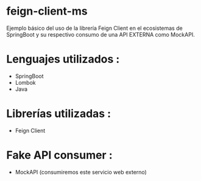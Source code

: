 # feign-client-ms
Ejemplo básico del uso de la librería Feign Client en el ecosistemas de SpringBoot y su respectivo consumo de una API EXTERNA como MockAPI.  
# Lenguajes utilizados : 
- SpringBoot
- Lombok
- Java 
# Librerías utilizadas : 
- Feign Client
# Fake API consumer : 
- MockAPI (consumiremos este servicio web externo)

